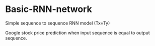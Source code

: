 # Basic-RNN-network
Simple sequence to sequence RNN model (Tx=Ty) 




Google stock price prediction when input sequence is equal to output sequence.
